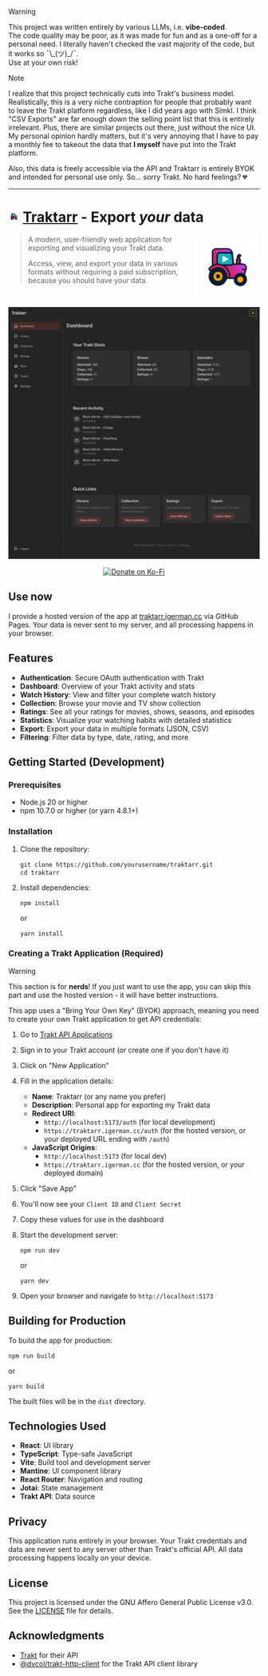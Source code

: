 > [!WARNING]
> This project was written entirely by various LLMs, i.e. **vibe-coded**.  
> The code quality may be poor, as it was made for fun and as a one-off for a personal need. I literally haven't checked the vast majority of the code, but it works so ¯\\\_(ツ)\_/¯.  
> Use at your own risk!

> [!NOTE]
> I realize that this project technically cuts into Trakt's business model. Realistically, this is a very niche contraption for people that probably want to leave the Trakt platform regardless, like I did years ago with Simkl. I think "CSV Exports" are far enough down the selling point list that this is entirely irrelevant. Plus, there are similar projects out there, just without the nice UI. My personal opinion hardly matters, but it's very annoying that I have to pay a monthly fee to takeout the data that **I myself** have put into the Trakt platform.
>
> Also, this data is freely accessible via the API and Traktarr is entirely BYOK and intended for personal use only. So... sorry Trakt. No hard feelings? 💔

---

# [<img src="public/favicons/android-icon-48x48.png" alt='Ugly ahh tractor' height="22">](//traktarr.igerman.cc) [Traktarr](//traktarr.igerman.cc) - Export *your* data

<img src="public/favicons/android-icon-144x144.png" alt="Ugly ahh tractor" height="128" align="right"/>

> A modern, user-friendly web application for exporting and visualizing your Trakt data.
> 
> Access, view, and export your data in various formats without requiring a paid subscription, because you should have your data.

<br>
<p align="center">
<img src="screenshot.webp" alt="Screenshot of the app"/>
  <div align="center">	
  
[<img src="https://cdn.prod.website-files.com/5c14e387dab576fe667689cf/670f5a0171bfb928b21a7e00_support_me_on_kofi_beige-p-500.png" alt='Donate on Ko-Fi' height="48">](//ko-fi.com/vizzy)
    
  </div>
</p>
<!-- ![image](https://github.com/user-attachments/assets/c27529cb-5f45-40ef-8ad3-8a1b8aca6e33) -->

## Use now

I provide a hosted version of the app at [traktarr.igerman.cc](https://traktarr.igerman.cc) via GitHub Pages. Your data is never sent to my server, and all processing happens in your browser.

## Features

- **Authentication**: Secure OAuth authentication with Trakt
- **Dashboard**: Overview of your Trakt activity and stats
- **Watch History**: View and filter your complete watch history
- **Collection**: Browse your movie and TV show collection
- **Ratings**: See all your ratings for movies, shows, seasons, and episodes
- **Statistics**: Visualize your watching habits with detailed statistics
- **Export**: Export your data in multiple formats (JSON, CSV)
- **Filtering**: Filter data by type, date, rating, and more

## Getting Started (Development)

### Prerequisites

- Node.js 20 or higher
- npm 10.7.0 or higher (or yarn 4.8.1+)

### Installation

1. Clone the repository:
   ```
   git clone https://github.com/yourusername/traktarr.git
   cd traktarr
   ```

2. Install dependencies:
   ```
   npm install
   ```
   or
   ```
   yarn install
   ```

### Creating a Trakt Application (Required)

> [!WARNING]
> This section is for **nerds**! If you just want to use the app, you can skip this part and use the hosted version - it will have better instructions.

This app uses a "Bring Your Own Key" (BYOK) approach, meaning you need to create your own Trakt application to get API credentials:

1. Go to [Trakt API Applications](https://trakt.tv/oauth/applications)
2. Sign in to your Trakt account (or create one if you don't have it)
3. Click on "New Application"
4. Fill in the application details:
   - **Name**: Traktarr (or any name you prefer)
   - **Description**: Personal app for exporting my Trakt data
   - **Redirect URI**:
     - `http://localhost:5173/auth` (for local development)
     - `https://traktarr.igerman.cc/auth` (for the hosted version, or your deployed URL ending with `/auth`)
   - **JavaScript Origins**:
     - `http://localhost:5173` (for local dev)
     - `https://traktarr.igerman.cc` (for the hosted version, or your deployed domain)
5. Click "Save App"
6. You'll now see your `Client ID` and `Client Secret`
7. Copy these values for use in the dashboard

8. Start the development server:
   ```
   npm run dev
   ```
   or
   ```
   yarn dev
   ```

9. Open your browser and navigate to `http://localhost:5173`

## Building for Production

To build the app for production:

```
npm run build
```
or
```
yarn build
```

The built files will be in the `dist` directory.

## Technologies Used

- **React**: UI library
- **TypeScript**: Type-safe JavaScript
- **Vite**: Build tool and development server
- **Mantine**: UI component library
- **React Router**: Navigation and routing
- **Jotai**: State management
- **Trakt API**: Data source

## Privacy

This application runs entirely in your browser. Your Trakt credentials and data are never sent to any server other than Trakt's official API. All data processing happens locally on your device.

## License

This project is licensed under the GNU Affero General Public License v3.0. See the [LICENSE](LICENSE) file for details.

## Acknowledgments

- [Trakt](https://trakt.tv/) for their API
- [@dvcol/trakt-http-client](https://github.com/dvcol/trakt-http-client) for the Trakt API client library
